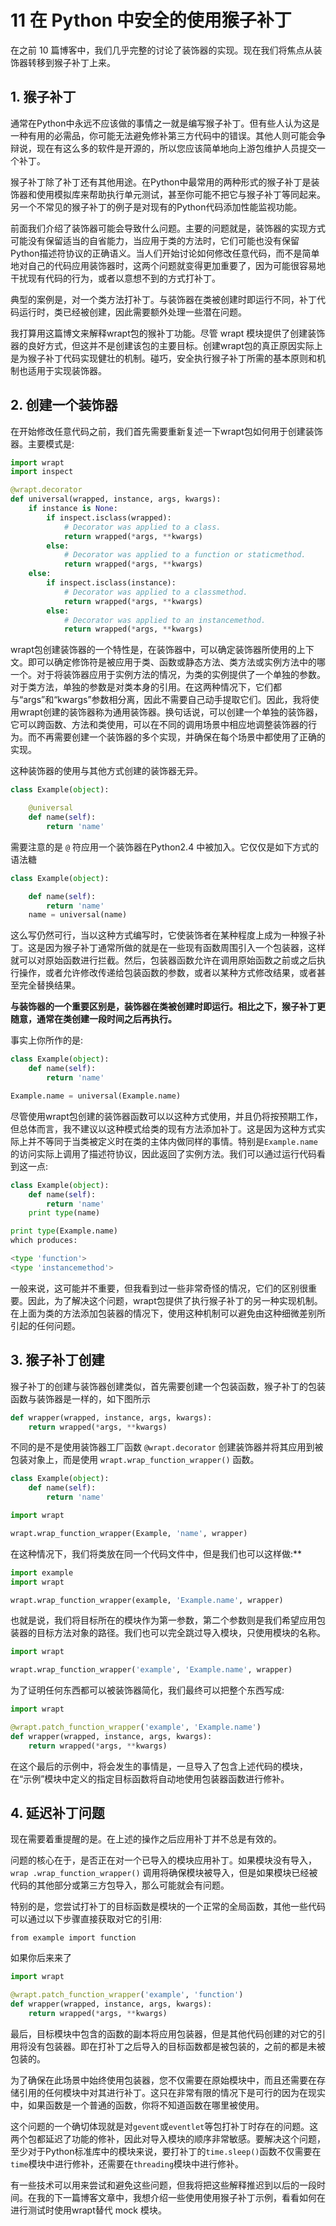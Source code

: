 # 11 在 Python 中安全的使用猴子补丁



在之前 10 篇博客中，我们几乎完整的讨论了装饰器的实现。现在我们将焦点从装饰器转移到猴子补丁上来。
<!-- more -->

## 1. 猴子补丁
通常在Python中永远不应该做的事情之一就是编写猴子补丁。但有些人认为这是一种有用的必需品，你可能无法避免修补第三方代码中的错误。其他人则可能会争辩说，现在有这么多的软件是开源的，所以您应该简单地向上游包维护人员提交一个补丁。

猴子补丁除了补丁还有其他用途。在Python中最常用的两种形式的猴子补丁是装饰器和使用模拟库来帮助执行单元测试，甚至你可能不把它与猴子补丁等同起来。另一个不常见的猴子补丁的例子是对现有的Python代码添加性能监视功能。

前面我们介绍了装饰器可能会导致什么问题。主要的问题就是，装饰器的实现方式可能没有保留适当的自省能力，当应用于类的方法时，它们可能也没有保留Python描述符协议的正确语义。当人们开始讨论如何修改任意代码，而不是简单地对自己的代码应用装饰器时，这两个问题就变得更加重要了，因为可能很容易地干扰现有代码的行为，或者以意想不到的方式打补丁。

典型的案例是，对一个类方法打补丁。与装饰器在类被创建时即运行不同，补丁代码运行时，类已经被创建，因此需要额外处理一些潜在问题。

我打算用这篇博文来解释wrapt包的猴补丁功能。尽管 wrapt 模块提供了创建装饰器的良好方式，但这并不是创建该包的主要目标。创建wrapt包的真正原因实际上是为猴子补丁代码实现健壮的机制。碰巧，安全执行猴子补丁所需的基本原则和机制也适用于实现装饰器。

## 2. 创建一个装饰器
在开始修改任意代码之前，我们首先需要重新复述一下wrapt包如何用于创建装饰器。主要模式是:

```python
import wrapt
import inspect

@wrapt.decorator
def universal(wrapped, instance, args, kwargs):
    if instance is None:
        if inspect.isclass(wrapped):
            # Decorator was applied to a class.
            return wrapped(*args, **kwargs)
        else:
            # Decorator was applied to a function or staticmethod.
            return wrapped(*args, **kwargs)
    else:
        if inspect.isclass(instance):
            # Decorator was applied to a classmethod.
            return wrapped(*args, **kwargs)
        else:
            # Decorator was applied to an instancemethod.
            return wrapped(*args, **kwargs)
```

wrapt包创建装饰器的一个特性是，在装饰器中，可以确定装饰器所使用的上下文。即可以确定修饰符是被应用于类、函数或静态方法、类方法或实例方法中的哪一个。对于将装饰器应用于实例方法的情况，为类的实例提供了一个单独的参数。对于类方法，单独的参数是对类本身的引用。在这两种情况下，它们都与“args”和“kwargs”参数相分离，因此不需要自己动手提取它们。因此，我将使用wrapt创建的装饰器称为通用装饰器。换句话说，可以创建一个单独的装饰器，它可以跨函数、方法和类使用，可以在不同的调用场景中相应地调整装饰器的行为。而不再需要创建一个装饰器的多个实现，并确保在每个场景中都使用了正确的实现。

这种装饰器的使用与其他方式创建的装饰器无异。

```python
class Example(object):

    @universal
    def name(self):
        return 'name'
```

需要注意的是 `@` 符应用一个装饰器在Python2.4 中被加入。它仅仅是如下方式的语法糖

```python
class Example(object):

    def name(self):
        return 'name'
    name = universal(name)
```

这么写仍然可行，当以这种方式编写时，它使装饰者在某种程度上成为一种猴子补丁。这是因为猴子补丁通常所做的就是在一些现有函数周围引入一个包装器，这样就可以对原始函数进行拦截。然后，包装器函数允许在调用原始函数之前或之后执行操作，或者允许修改传递给包装函数的参数，或者以某种方式修改结果，或者甚至完全替换结果。

**与装饰器的一个重要区别是，装饰器在类被创建时即运行。相比之下，猴子补丁更随意，通常在类创建一段时间之后再执行。**

事实上你所作的是:

```python
class Example(object):
    def name(self):
        return 'name'

Example.name = universal(Example.name)
```

尽管使用wrapt包创建的装饰器函数可以以这种方式使用，并且仍将按预期工作，但总体而言，我不建议以这种模式给类的现有方法添加补丁。这是因为这种方式实际上并不等同于当类被定义时在类的主体内做同样的事情。特别是`Example.name`的访问实际上调用了描述符协议，因此返回了实例方法。我们可以通过运行代码看到这一点:

```python
class Example(object):
    def name(self):
        return 'name'
    print type(name)

print type(Example.name)
which produces:

<type 'function'>
<type 'instancemethod'>
```

一般来说，这可能并不重要，但我看到过一些非常奇怪的情况，它们的区别很重要。因此，为了解决这个问题，wrapt包提供了执行猴子补丁的另一种实现机制。在上面为类的方法添加包装器的情况下，使用这种机制可以避免由这种细微差别所引起的任何问题。

## 3. 猴子补丁创建
猴子补丁的创建与装饰器创建类似，首先需要创建一个包装函数，猴子补丁的包装函数与装饰器是一样的，如下图所示

```python
def wrapper(wrapped, instance, args, kwargs):
    return wrapped(*args, **kwargs)
```

不同的是不是使用装饰器工厂函数 `@wrapt.decorator` 创建装饰器并将其应用到被包装对象上，而是使用 `wrapt.wrap_function_wrapper()` 函数。

```python
class Example(object):
    def name(self):
        return 'name'

import wrapt

wrapt.wrap_function_wrapper(Example, 'name', wrapper)
```

在这种情况下，我们将类放在同一个代码文件中，但是我们也可以这样做:**

```python
import example
import wrapt

wrapt.wrap_function_wrapper(example, 'Example.name', wrapper)
```
也就是说，我们将目标所在的模块作为第一参数，第二个参数则是我们希望应用包装器的目标方法对象的路径。我们也可以完全跳过导入模块，只使用模块的名称。

```python
import wrapt

wrapt.wrap_function_wrapper('example', 'Example.name', wrapper)
```

为了证明任何东西都可以被装饰器简化，我们最终可以把整个东西写成:

```python
import wrapt

@wrapt.patch_function_wrapper('example', 'Example.name')
def wrapper(wrapped, instance, args, kwargs):
    return wrapped(*args, **kwargs)
```

在这个最后的示例中，将会发生的事情是，一旦导入了包含上述代码的模块，在“示例”模块中定义的指定目标函数将自动地使用包装器函数进行修补。

## 4. 延迟补丁问题
现在需要着重提醒的是。在上述的操作之后应用补丁并不总是有效的。

问题的核心在于，是否正在对一个已导入的模块应用补丁。如果模块没有导入，`wrap .wrap_function_wrapper()` 调用将确保模块被导入，但是如果模块已经被代码的其他部分或第三方包导入，那么可能就会有问题。

特别的是，您尝试打补丁的目标函数是模块的一个正常的全局函数，其他一些代码可以通过以下步骤直接获取对它的引用:

`from example import function`

如果你后来来了

```python
import wrapt

@wrapt.patch_function_wrapper('example', 'function')
def wrapper(wrapped, instance, args, kwargs):
    return wrapped(*args, **kwargs)
```

最后，目标模块中包含的函数的副本将应用包装器，但是其他代码创建的对它的引用将没有包装器。即在打补丁之后导入的目标函数都是被包装的，之前的都是未被包装的。

为了确保在此场景中始终使用包装器，您不仅需要在原始模块中，而且还需要在存储引用的任何模块中对其进行补丁。这只在非常有限的情况下是可行的因为在现实中，如果函数是一个普通的函数，你将不知道函数在哪里被使用。

这个问题的一个确切体现就是对`gevent`或`eventlet`等包打补丁时存在的问题。这两个包都延迟了功能的修补，因此对导入模块的顺序非常敏感。要解决这个问题，至少对于Python标准库中的模块来说，要打补丁的`time.sleep()`函数不仅需要在`time`模块中进行修补，还需要在`threading`模块中进行修补。

有一些技术可以用来尝试和避免这些问题，但我将把这些解释推迟到以后的一段时间。在我的下一篇博客文章中，我想介绍一些使用使用猴子补丁示例，看看如何在进行测试时使用wrapt替代 mock 模块。

